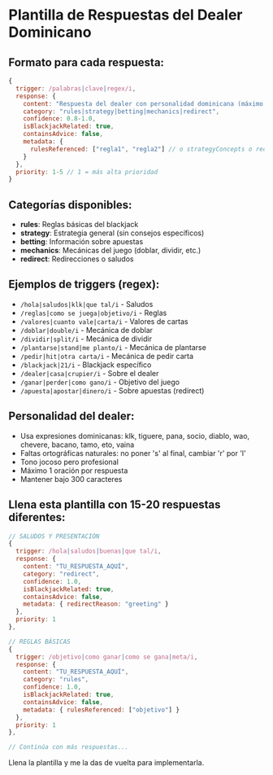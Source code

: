 # Plantilla de Respuestas del Dealer Dominicano

## Formato para cada respuesta:

```javascript
{
  trigger: /palabras|clave|regex/i,
  response: {
    content: "Respuesta del dealer con personalidad dominicana (máximo 300 caracteres)",
    category: "rules|strategy|betting|mechanics|redirect",
    confidence: 0.8-1.0,
    isBlackjackRelated: true,
    containsAdvice: false,
    metadata: { 
      rulesReferenced: ["regla1", "regla2"] // o strategyConcepts o redirectReason
    }
  },
  priority: 1-5 // 1 = más alta prioridad
}
```

## Categorías disponibles:
- **rules**: Reglas básicas del blackjack
- **strategy**: Estrategia general (sin consejos específicos)
- **betting**: Información sobre apuestas
- **mechanics**: Mecánicas del juego (doblar, dividir, etc.)
- **redirect**: Redirecciones o saludos

## Ejemplos de triggers (regex):
- `/hola|saludos|klk|que tal/i` - Saludos
- `/reglas|como se juega|objetivo/i` - Reglas
- `/valores|cuanto vale|carta/i` - Valores de cartas
- `/doblar|double/i` - Mecánica de doblar
- `/dividir|split/i` - Mecánica de dividir
- `/plantarse|stand|me planto/i` - Mecánica de plantarse
- `/pedir|hit|otra carta/i` - Mecánica de pedir carta
- `/blackjack|21/i` - Blackjack específico
- `/dealer|casa|crupier/i` - Sobre el dealer
- `/ganar|perder|como gano/i` - Objetivo del juego
- `/apuesta|apostar|dinero/i` - Sobre apuestas (redirect)

## Personalidad del dealer:
- Usa expresiones dominicanas: klk, tiguere, pana, socio, diablo, wao, chevere, bacano, tamo, eto, vaina
- Faltas ortográficas naturales: no poner 's' al final, cambiar 'r' por 'l' 
- Tono jocoso pero profesional
- Máximo 1 oración por respuesta
- Mantener bajo 300 caracteres

## Llena esta plantilla con 15-20 respuestas diferentes:

```javascript
// SALUDOS Y PRESENTACIÓN
{
  trigger: /hola|saludos|buenas|que tal/i,
  response: {
    content: "TU_RESPUESTA_AQUÍ",
    category: "redirect",
    confidence: 1.0,
    isBlackjackRelated: true,
    containsAdvice: false,
    metadata: { redirectReason: "greeting" }
  },
  priority: 1
},

// REGLAS BÁSICAS
{
  trigger: /objetivo|como ganar|como se gana|meta/i,
  response: {
    content: "TU_RESPUESTA_AQUÍ", 
    category: "rules",
    confidence: 1.0,
    isBlackjackRelated: true,
    containsAdvice: false,
    metadata: { rulesReferenced: ["objetivo"] }
  },
  priority: 1
},

// Continúa con más respuestas...
```

Llena la plantilla y me la das de vuelta para implementarla.